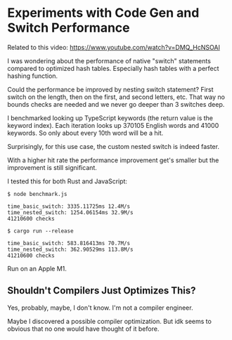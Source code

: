 # Experiments with Code Gen and Switch Performance

Related to this video:
https://www.youtube.com/watch?v=DMQ_HcNSOAI

I was wondering about the performance of native "switch" statements compared to optimized hash tables.
Especially hash tables with a perfect hashing function.

Could the performance be improved by nesting switch statement?
First switch on the length, then on the first, and second letters, etc. That way no bounds checks are
needed and we never go deeper than 3 switches deep.

I benchmarked looking up TypeScript keywords (the return value is the keyword index).
Each iteration looks up 370105 English words and 41000 keywords. So only about every 10th word will be a hit.

Surprisingly, for this use case, the custom nested switch is indeed faster.

With a higher hit rate the performance improvement get's smaller but the improvement is still significant.

I tested this for both Rust and JavaScript:

```
$ node benchmark.js

time_basic_switch: 3335.11725ms 12.4M/s
time_nested_switch: 1254.06154ms 32.9M/s
41210600 checks
```

```
$ cargo run --release

time_basic_switch: 583.816413ms 70.7M/s
time_nested_switch: 362.90529ms 113.8M/s
41210600 checks
```

Run on an Apple M1.

## Shouldn't Compilers Just Optimizes This?

Yes, probably, maybe, I don't know. I'm not a compiler engineer.

Maybe I discovered a possible compiler optimization. But idk seems to
obvious that no one would have thought of it before.
